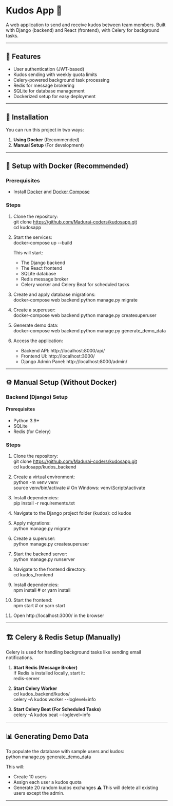 # Kudos App 🎉  

A web application to send and receive kudos between team members. Built with Django (backend) and React (frontend), with Celery for background tasks.  

---

## 📌 Features  
- User authentication (JWT-based)  
- Kudos sending with weekly quota limits  
- Celery-powered background task processing  
- Redis for message brokering  
- SQLite for database management  
- Dockerized setup for easy deployment  

---

## 🚀 Installation  

You can run this project in two ways:  
1. **Using Docker** (Recommended)  
2. **Manual Setup** (For development)  

---

## 🐫 Setup with Docker (Recommended)  

### **Prerequisites**  
- Install [Docker](https://docs.docker.com/get-docker/) and [Docker Compose](https://docs.docker.com/compose/install/)  

### **Steps**  
1. Clone the repository:  
   git clone https://github.com/Madurai-coders/kudosapp.git  
   cd kudosapp  

2. Start the services:  
   docker-compose up --build  

   This will start:  
   - The Django backend  
   - The React frontend  
   - SQLite database  
   - Redis message broker  
   - Celery worker and Celery Beat for scheduled tasks  

3. Create and apply database migrations:  
   docker-compose web backend python manage.py migrate  

4. Create a superuser:  
   docker-compose web backend python manage.py createsuperuser  

5. Generate demo data:  
   docker-compose web backend python manage.py generate_demo_data  

6. Access the application:  
   - Backend API: http://localhost:8000/api/  
   - Frontend UI: http://localhost:3000/  
   - Django Admin Panel: http://localhost:8000/admin/  

---

## ⚙️ Manual Setup (Without Docker)  

### **Backend (Django) Setup**  

#### **Prerequisites**  
- Python 3.9+  
- SQLite 
- Redis (for Celery)  

### **Steps**  

1. Clone the repository:  
   git clone https://github.com/Madurai-coders/kudosapp.git  
   cd kudosapp/kudos_backend  

2. Create a virtual environment:  
   python -m venv venv  
   source venv/bin/activate  # On Windows: venv\Scripts\activate  

3. Install dependencies:  
   pip install -r requirements.txt

4. Navigate to the Django project folder (kudos):
   cd kudos

5. Apply migrations:  
   python manage.py migrate  

6. Create a superuser:  
   python manage.py createsuperuser  

7. Start the backend server:  
   python manage.py runserver  

8. Navigate to the frontend directory:  
   cd kudos_frontend  

9. Install dependencies:  
   npm install  # or yarn install  

10. Start the frontend:  
   npm start  # or yarn start  

11. Open http://localhost:3000/ in the browser  

---

## 🏗️ Celery & Redis Setup (Manually)  

Celery is used for handling background tasks like sending email notifications.  

1. **Start Redis (Message Broker)**  
   If Redis is installed locally, start it:  
   redis-server  

2. **Start Celery Worker**  
   cd kudos_backend/kudos/  
   celery -A kudos worker --loglevel=info 

3. **Start Celery Beat (For Scheduled Tasks)**  
   celery -A kudos beat --loglevel=info  

---

## 📊 Generating Demo Data  

To populate the database with sample users and kudos:  
python manage.py generate_demo_data  

This will:  
- Create 10 users  
- Assign each user a kudos quota  
- Generate 20 random kudos exchanges
⚠️ This will delete all existing users except the admin.

---
